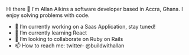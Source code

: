  Hi there 👋
 I'm Allan Aikins a software developer based in Accra, Ghana. I enjoy solving problems with code.


- 🔭 I’m currently working on a Saas Application, stay tuned!
- 🌱 I’m currently learning React
- 👯 I’m looking to collaborate on Ruby on Rails
- 📫 How to reach me: twitter- @buildwithallan


